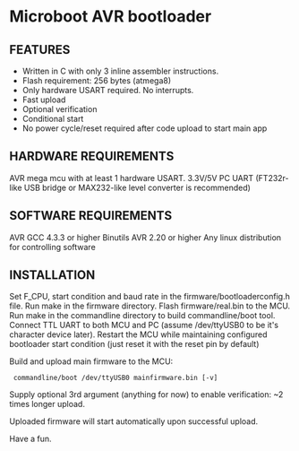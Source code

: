 Microboot AVR bootloader
========================

FEATURES
--------

- Written in C with only 3 inline assembler instructions.
- Flash requirement: 256 bytes (atmega8)
- Only hardware USART required. No interrupts.
- Fast upload
- Optional verification
- Conditional start
- No power cycle/reset required after code upload to start main app

HARDWARE REQUIREMENTS
------------

AVR mega mcu with at least 1 hardware USART.
3.3V/5V PC UART (FT232r-like USB bridge or MAX232-like level converter is recommended)

SOFTWARE REQUIREMENTS
---------------------

AVR GCC 4.3.3 or higher
Binutils AVR 2.20 or higher
Any linux distribution for controlling software


INSTALLATION
------------

Set F_CPU, start condition and baud rate in the firmware/bootloaderconfig.h file.
Run make in the firmware directory. Flash firmware/real.bin to the MCU. Run make in the commandline directory to build commandline/boot tool.
Connect TTL UART to both MCU and PC (assume /dev/ttyUSB0 to be it's character device later).
Restart the MCU while maintaining configured bootloader start condition (just reset it with the reset pin by default)

Build and upload main firmware to the MCU:

     commandline/boot /dev/ttyUSB0 mainfirmware.bin [-v]

Supply optional 3rd argument (anything for now) to enable verification: ~2 times longer upload.

Uploaded firmware will start automatically upon successful upload.

Have a fun.

